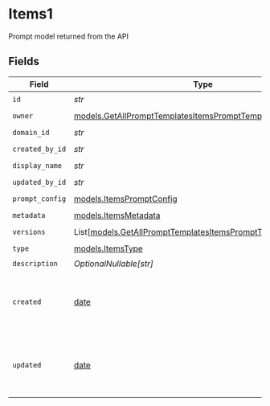 # Items1

Prompt model returned from the API


## Fields

| Field                                                                                                                            | Type                                                                                                                             | Required                                                                                                                         | Description                                                                                                                      |
| -------------------------------------------------------------------------------------------------------------------------------- | -------------------------------------------------------------------------------------------------------------------------------- | -------------------------------------------------------------------------------------------------------------------------------- | -------------------------------------------------------------------------------------------------------------------------------- |
| `id`                                                                                                                             | *str*                                                                                                                            | :heavy_check_mark:                                                                                                               | N/A                                                                                                                              |
| `owner`                                                                                                                          | [models.GetAllPromptTemplatesItemsPromptTemplatesOwner](../models/getallprompttemplatesitemsprompttemplatesowner.md)             | :heavy_check_mark:                                                                                                               | N/A                                                                                                                              |
| `domain_id`                                                                                                                      | *str*                                                                                                                            | :heavy_check_mark:                                                                                                               | N/A                                                                                                                              |
| `created_by_id`                                                                                                                  | *str*                                                                                                                            | :heavy_check_mark:                                                                                                               | N/A                                                                                                                              |
| `display_name`                                                                                                                   | *str*                                                                                                                            | :heavy_check_mark:                                                                                                               | N/A                                                                                                                              |
| `updated_by_id`                                                                                                                  | *str*                                                                                                                            | :heavy_check_mark:                                                                                                               | N/A                                                                                                                              |
| `prompt_config`                                                                                                                  | [models.ItemsPromptConfig](../models/itemspromptconfig.md)                                                                       | :heavy_check_mark:                                                                                                               | N/A                                                                                                                              |
| `metadata`                                                                                                                       | [models.ItemsMetadata](../models/itemsmetadata.md)                                                                               | :heavy_check_mark:                                                                                                               | N/A                                                                                                                              |
| `versions`                                                                                                                       | List[[models.GetAllPromptTemplatesItemsPromptTemplatesVersions](../models/getallprompttemplatesitemsprompttemplatesversions.md)] | :heavy_check_mark:                                                                                                               | N/A                                                                                                                              |
| `type`                                                                                                                           | [models.ItemsType](../models/itemstype.md)                                                                                       | :heavy_check_mark:                                                                                                               | N/A                                                                                                                              |
| `description`                                                                                                                    | *OptionalNullable[str]*                                                                                                          | :heavy_minus_sign:                                                                                                               | N/A                                                                                                                              |
| `created`                                                                                                                        | [date](https://docs.python.org/3/library/datetime.html#date-objects)                                                             | :heavy_minus_sign:                                                                                                               | The date and time the resource was created                                                                                       |
| `updated`                                                                                                                        | [date](https://docs.python.org/3/library/datetime.html#date-objects)                                                             | :heavy_minus_sign:                                                                                                               | The date and time the resource was last updated                                                                                  |